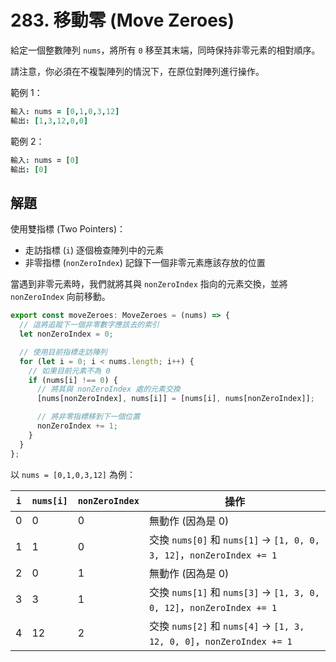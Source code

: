 # 283. 移動零 (Move Zeroes)

給定一個整數陣列 `nums`，將所有 `0` 移至其末端，同時保持非零元素的相對順序。

請注意，你必須在不複製陣列的情況下，在原位對陣列進行操作。

範例 1：

```coffee
輸入: nums = [0,1,0,3,12]
輸出: [1,3,12,0,0]
```

範例 2：

```coffee
輸入: nums = [0]
輸出: [0]
```

## 解題

使用雙指標 (Two Pointers)：

- 走訪指標 (`i`) 逐個檢查陣列中的元素
- 非零指標 (`nonZeroIndex`) 記錄下一個非零元素應該存放的位置

當遇到非零元素時，我們就將其與 `nonZeroIndex` 指向的元素交換，並將 `nonZeroIndex` 向前移動。

```ts
export const moveZeroes: MoveZeroes = (nums) => {
  // 這將追蹤下一個非零數字應該去的索引
  let nonZeroIndex = 0;

  // 使用目前指標走訪陣列
  for (let i = 0; i < nums.length; i++) {
    // 如果目前元素不為 0
    if (nums[i] !== 0) {
      // 將其與 nonZeroIndex 處的元素交換
      [nums[nonZeroIndex], nums[i]] = [nums[i], nums[nonZeroIndex]];

      // 將非零指標移到下一個位置
      nonZeroIndex += 1;
    }
  }
};
```

以 `nums = [0,1,0,3,12]` 為例：

| `i` | `nums[i]` | `nonZeroIndex` | 操作                                                                  |
| --- | --------- | -------------- | --------------------------------------------------------------------- |
| 0   | 0         | 0              | 無動作 (因為是 0)                                                     |
| 1   | 1         | 0              | 交換 `nums[0]` 和 `nums[1]` → `[1, 0, 0, 3, 12]`，`nonZeroIndex += 1` |
| 2   | 0         | 1              | 無動作 (因為是 0)                                                     |
| 3   | 3         | 1              | 交換 `nums[1]` 和 `nums[3]` → `[1, 3, 0, 0, 12]`，`nonZeroIndex += 1` |
| 4   | 12        | 2              | 交換 `nums[2]` 和 `nums[4]` → `[1, 3, 12, 0, 0]`，`nonZeroIndex += 1` |
